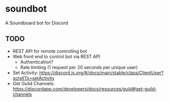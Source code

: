# soundbot
A Soundboard bot for Discord

## TODO

* REST API for remote controlling bot
* Web front end to control bot via REST API
  * Authentication?
  * Rate limiting (1 request per 20 seconds per unique user)
* Set Activity: https://discord.js.org/#/docs/main/stable/class/ClientUser?scrollTo=setActivity
* Get Guild Channels: https://discordapp.com/developers/docs/resources/guild#get-guild-channels
